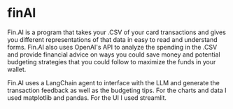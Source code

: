 # finAI

Fin.AI is a program that takes your .CSV of your card transactions and gives you different representations of that data in easy to read and understand forms. Fin.AI also uses OpenAI's API to analyze the spending in the .CSV and provide financial advice on ways you could save money and potential budgeting strategies that you could follow to maximize the funds in your wallet.

Fin.AI uses a LangChain agent to interface with the LLM and generate the transaction feedback as well as the budgeting tips. For the charts and data I used matplotlib and pandas. For the UI I used streamlit.




